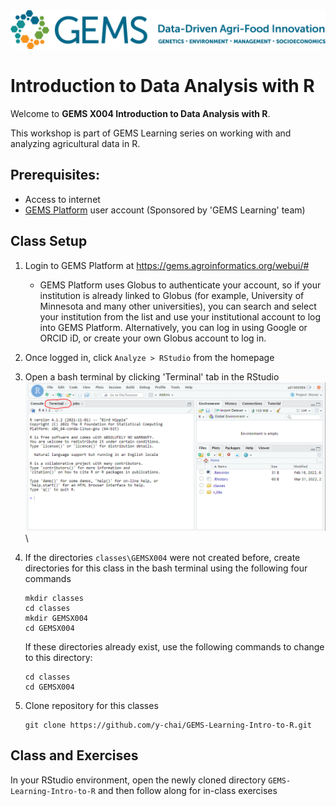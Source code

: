 <img src="images/GEMS long.png" title="GEMS" alt="GEMS Logo" width="600"/>

# Introduction to Data Analysis with R

Welcome to **GEMS X004 Introduction to Data Analysis with R**.

This workshop is part of GEMS Learning series on working with and analyzing agricultural data in R.

## Prerequisites:

-   Access to internet
-   [GEMS Platform](https://gems.agroinformatics.org/webui/#) user account (Sponsored by 'GEMS Learning' team)

## Class Setup

1.  Login to GEMS Platform at <https://gems.agroinformatics.org/webui/#>

    -   GEMS Platform uses Globus to authenticate your account, so if your institution is already linked to Globus (for example, University of Minnesota and many other universities), you can search and select your institution from the list and use your institutional account to log into GEMS Platform. Alternatively, you can log in using Google or ORCID iD, or create your own Globus account to log in.

2.  Once logged in, click `Analyze > RStudio` from the homepage

3.  Open a bash terminal by clicking 'Terminal' tab in the RStudio <img src="images/GEMS-R-Studio-Terminal.png" title="R-Terminal" alt="R-Terminal" width="600"/>\

4.  If the directories `classes\GEMSX004` were not created before, create directories for this class in the bash terminal using the following four commands

        mkdir classes
        cd classes
        mkdir GEMSX004
        cd GEMSX004

    If these directories already exist, use the following commands to change to this directory:

        cd classes
        cd GEMSX004

5.  Clone repository for this classes

        git clone https://github.com/y-chai/GEMS-Learning-Intro-to-R.git

## Class and Exercises

In your RStudio environment, open the newly cloned directory `GEMS-Learning-Intro-to-R` and then follow along for in-class exercises
